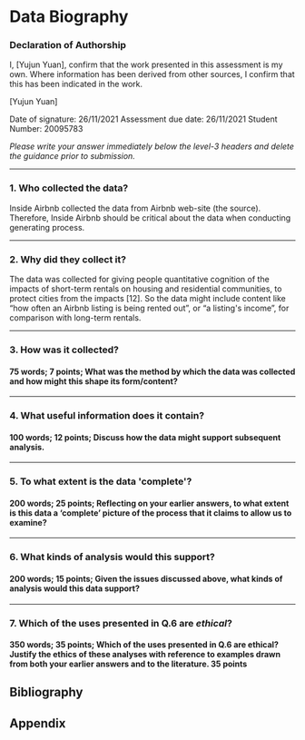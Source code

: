 # Data Biography

### Declaration of Authorship

I, [Yujun Yuan], confirm that the work presented in this assessment is my own. Where information has been derived from other sources, I confirm that this has been indicated in the work.

[Yujun Yuan]

Date of signature: 26/11/2021
Assessment due date: 26/11/2021
Student Number: 20095783

_Please write your answer immediately below the level-3 headers and delete the guidance prior to submission._

---

### 1. Who collected the data?

Inside Airbnb collected the data from Airbnb web-site (the source). Therefore, Inside Airbnb should be critical about the data when conducting generating process.


---

### 2. Why did they collect it?

The data was collected for giving people quantitative cognition of the impacts of short-term rentals on housing and residential communities, to protect cities from the impacts [12]. So the data might include content like “how often an Airbnb listing is being rented out”, or “a listing's income”, for comparison with long-term rentals.

---

### 3. How was it collected?

#### 75 words; 7 points; What was the method by which the data was collected and how might this shape its form/content?

---

### 4. What useful information does it contain?

#### 100 words; 12 points; Discuss how the data might support subsequent analysis.

---

### 5. To what extent is the data 'complete'?

#### 200 words; 25 points; Reflecting on your earlier answers, to what extent is this data a ‘complete’ picture of the process that it claims to allow us to examine?

---

### 6. What kinds of analysis would this support?

#### 200 words; 15 points; Given the issues discussed above, what kinds of analysis would this data support?

---

### 7. Which of the uses presented in Q.6 are _ethical_?

#### 350 words; 35 points; Which of the uses presented in Q.6 are ethical?  Justify the ethics of these analyses with reference to examples drawn from both your earlier answers and to the literature. 35 points

## Bibliography


## Appendix 
